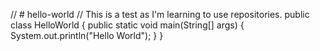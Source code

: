 // # hello-world
// This is a test as I'm learning to use repositories.
public class HelloWorld {
        public static void main(String[] args) {
            System.out.println("Hello World");
        }
   }

